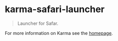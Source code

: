 # karma-safari-launcher

> Launcher for Safar.

For more information on Karma see the [homepage].


[homepage]: http://karma-runner.github.com

